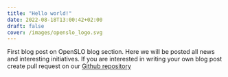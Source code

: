 ```yaml
---
title: "Hello world!"
date: 2022-08-18T13:00:42+02:00
draft: false
cover: /images/openslo_logo.svg
---
```

First blog post on OpenSLO blog section. Here we will be posted all news and 
interesting initiatives. If you are interested in writing your own blog post
create pull request on our [Github repository](https://github.com/OpenSLO/openslo.github.io)